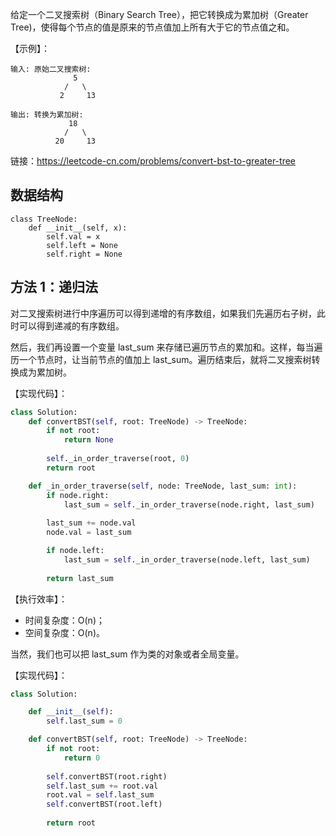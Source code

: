 给定一个二叉搜索树（Binary Search Tree），把它转换成为累加树（Greater Tree)，使得每个节点的值是原来的节点值加上所有大于它的节点值之和。

【示例】：
```
输入: 原始二叉搜索树:
              5
            /   \
           2     13

输出: 转换为累加树:
             18
            /   \
          20     13
```

链接：https://leetcode-cn.com/problems/convert-bst-to-greater-tree

## 数据结构
```
class TreeNode:
    def __init__(self, x):
        self.val = x
        self.left = None
        self.right = None

```

## 方法 1：递归法
对二叉搜索树进行中序遍历可以得到递增的有序数组，如果我们先遍历右子树，此时可以得到递减的有序数组。

然后，我们再设置一个变量 last\_sum 来存储已遍历节点的累加和。这样，每当遍历一个节点时，让当前节点的值加上 last\_sum。遍历结束后，就将二叉搜索树转换成为累加树。

【实现代码】：
```python
class Solution:
    def convertBST(self, root: TreeNode) -> TreeNode:
        if not root:
            return None
        
        self._in_order_traverse(root, 0)
        return root

    def _in_order_traverse(self, node: TreeNode, last_sum: int):
        if node.right:
            last_sum = self._in_order_traverse(node.right, last_sum)
        
        last_sum += node.val
        node.val = last_sum

        if node.left:
            last_sum = self._in_order_traverse(node.left, last_sum)
        
        return last_sum

```

【执行效率】：
- 时间复杂度：O(n)；
- 空间复杂度：O(n)。

当然，我们也可以把 last\_sum 作为类的对象或者全局变量。

【实现代码】：
```python
class Solution:

    def __init__(self):
        self.last_sum = 0

    def convertBST(self, root: TreeNode) -> TreeNode:
        if not root:
            return 0
        
        self.convertBST(root.right)
        self.last_sum += root.val
        root.val = self.last_sum
        self.convertBST(root.left)
        
        return root

```
